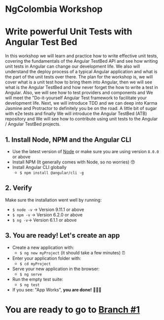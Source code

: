 # NgColombia Workshop

# Write powerful Unit Tests with Angular Test Bed

In this workshop we will learn and practice how to write effective unit tests, covering the fundamentals of the Angular TestBed API and see how writing unit tests in Angular can change our development life. We also will understand the deploy process of a typical Angular application and what is the part of the unit tests over there. The plan for the workshop is, we will cover what is a unit test how to bring them into Angular, then we will see what is the Angular TestBed and how never forget the how to write a test in Angular. Also, we will see how to test providers and components and We will meet the "Do-it-yourself Angular Test framework to facilitate your development life. Next, we will introduce TDD and we can deep into Karma Jasmine and Protractor to definitely you be on the road. A little bit of sugar with e2e tests and finally We will introduce the Angular TestBed (ATB) repository and We will see how to contribute using unit tests to the Angular / Angular TestBed projects.

## 1. Install Node, NPM and the Angular CLI

- Use the latest version of [Node](https://nodejs.org/en/) or make sure you are using version `8.0.0` or above
- Install NPM (It generally comes with Node, so no worries) 😙
- Install Angular CLI globally
	- `$ npm install @angular/cli -g`

## 2. Verify

Make sure the installation went well by running:

- `$ node -v` -> Version 9.11.1 or above
- `$ npm -v` -> Version 6.2.0 or above
- `$ ng -v`-> Version 6.1.1 or above

## 3. You are ready! Let's create an app

- Create a new application with: 
	- `$ ng new myProject` (it should take a few minutes) ⏰
- Enter your application folder with: 
	- `$ cd myProject`
- Serve your new application in the browser: 
	- `$ ng serve`
- Run the empty test suite: 
	- `$ ng test`
- If you see: "App Works", **you are done!** 🎉🎉🎉

# You are ready to go to [Branch #1](https://github.com/seagomezar/ng-col-angular-ut/tree/step1)